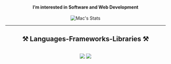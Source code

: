 <div  align="center">
<h4>  I’m interested in Software and Web Development  </h4>

 ![Mac's Stats](https://github-readme-stats.vercel.app/api?username=marck001&theme=github_dark&show_icons=true&hide_border=true&count_private=true)
 
</div>
 <hr/>
 
<h2 align="center">⚒️ Languages-Frameworks-Libraries ⚒️</h2>
<br/>
<div align="center">
    <img src="https://skillicons.dev/icons?i=html,css,tailwind,git" />
    <img src="https://skillicons.dev/icons?i=nodejs,python,javascript,mongodb,java,mysql,discordjs,sequelize" /><br>
</div>

<br/>
<!---
<hr/>


<!---
marck001/marck001 is a ✨ special ✨ repository because its `README.md` (this file) appears on your GitHub profile.
You can click the Preview link to take a look at your changes.
--->
